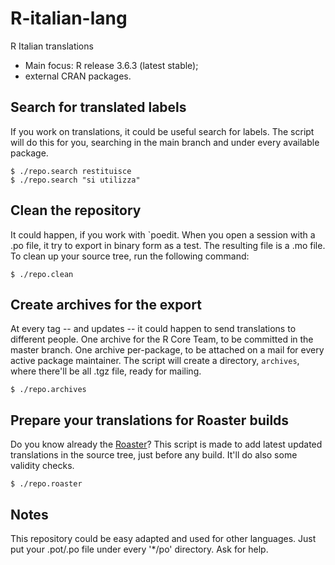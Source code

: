 # R-italian-lang

R Italian translations
- Main focus: R release 3.6.3 (latest stable);
- external CRAN packages.

## Search for translated labels

If you work on translations, it could be useful search for labels. The script
will do this for you, searching in the main branch and under every available
package.

```
$ ./repo.search restituisce
$ ./repo.search "si utilizza"
```

## Clean the repository

It could happen, if you work with `poedit. When you open a session with
a .po file, it try to export in binary form as a test. The resulting file
is a .mo file. To clean up your source tree, run the following command:

```
$ ./repo.clean
```

## Create archives for the export

At every tag -- and updates -- it could happen to send translations to
different people. One archive for the R Core Team, to be committed in the
master branch. One archive per-package, to be attached on a mail for
every active package maintainer. The script will create a directory, `archives`,
where there'll be all .tgz file, ready for mailing.

```
$ ./repo.archives
```

## Prepare your translations for Roaster builds

Do you know already the [Roaster](https://github.com/dmedri/roaster)? This
script is made to add latest updated translations in the source tree, just
before any build. It'll do also some validity checks.

```
$ ./repo.roaster
```

## Notes

This repository could be easy adapted and used for other languages. Just
put your .pot/.po file under every '*/po' directory. Ask for help.
